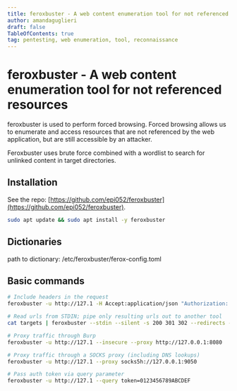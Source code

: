```yaml
---
title: feroxbuster - A web content enumeration tool for not referenced resources
author: amandaguglieri
draft: false
TableOfContents: true
tag: pentesting, web enumeration, tool, reconnaissance
---
```


# feroxbuster - A web content enumeration tool for not referenced resources

feroxbuster is used to perform forced browsing. Forced browsing allows us to enumerate and access resources that are not referenced by the web application, but are still accessible by an attacker. 

Feroxbuster uses brute force combined with a wordlist to search for unlinked content in target directories.

## Installation

See the repo: [https://github.com/epi052/feroxbuster](https://github.com/epi052/feroxbuster).


```bash
sudo apt update && sudo apt install -y feroxbuster
```

## Dictionaries

path to dictionary: /etc/feroxbuster/ferox-config.toml


## Basic commands

```bash
# Include headers in the request
feroxbuster -u http://127.1 -H Accept:application/json "Authorization: Bearer {token}"

# Read urls from STDIN; pipe only resulting urls out to another tool
cat targets | feroxbuster --stdin --silent -s 200 301 302 --redirects -x js | fff -s 200 -o js-files

# Proxy traffic through Burp
feroxbuster -u http://127.1 --insecure --proxy http://127.0.0.1:8080

# Proxy traffic through a SOCKS proxy (including DNS lookups)
feroxbuster -u http://127.1 --proxy socks5h://127.0.0.1:9050

# Pass auth token via query parameter
feroxbuster -u http://127.1 --query token=0123456789ABCDEF
```
